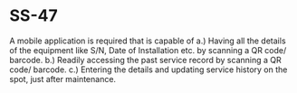 # SS-47
A mobile application is required that is capable of a.) Having all the details of the equipment like S/N, Date of Installation etc. by scanning a QR code/ barcode. b.) Readily accessing the past service record by scanning a QR code/ barcode. c.) Entering the details and updating service history on the spot, just after maintenance.
